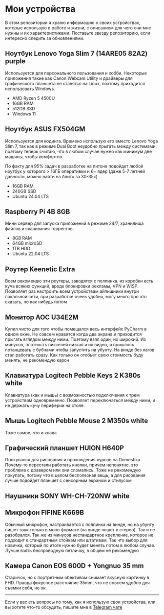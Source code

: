 # Мои устройства

В этом репозитории я храню информацию о своих устройствах, которые использую в работе и жизни, с описанием для чего они мне нужны и их характеристиками. Поставьте звезду репозиторию, если интересно следить за обновлениями.


## Ноутбук Lenovo Yoga Slim 7 (14ARE05 82A2) purple
Используется для персонального пользования и хобби. Некоторые приложения такие как Canon Webcam Utility и драйверы для графического планшета не ставятся на Linux, поэтому приходится использовать Windows.

* AMD Ryzen 5 4500U
* 16GB RAM
* 512GB SSD
* Windows 11


## Ноутбук ASUS FX504GM

Используется для кодинга. Времено использую его вместо Lenovo Yoga Slim 7, так как в режиме Dual Boot неудобно прыгать между системами, поэтому теперь считаю, что в любом случае нужно как минимум две машины, чтобы комфортно.

По факту для 95% задач в разработке на питоне подойдет любой ноутбук у которого > 16ГБ оперативки и 6+ ядер (даже 5-7 летней давности, можно найти на Авито за 30-35к)

* 16GB RAM
* 240GB SSD
* Ubuntu 24.04 LTS



## Raspberry Pi 4B 8GB
Мини сервер для запуска приложений в режиме 24/7, хранилища файлов и скачивания торрентов.
* 8GB RAM
* 64GB microSD
* 1TB HDD
* Ubuntu 22.04 LTS

## Роутер Keenetic Extra

Всем рекомендю эти роутеры, заводятся с полпинка, из коробки есть куча всяких функций, вроде блокировки рекламы, VPN и WISP. Позволяет раз настроить всем устройствам айпишники внутри локальной сети, при разработке очень удобно, могу много про это сказать, но как нибудь потом

## Монитор AOC U34E2M
Купил чисто для того чтобы помещался весь интерфейс PyCharm в одном окне. Не совсем нравится когда два экрана и приходится прыгать вглядом между ними. Поэтому взял один, но широкий. Из минусов, плотность пикселей низкая и их видно, и пришлось потанцевать с бубнами чтобы запустить на убунту. На винде без лагов стал работать сразу. Как только он отобьет свою стоимость буду менять, не рекомендую кароч

## Клавиатура Logitech Pebble Keys 2 K380s white

Клавиатура (как и мышь) с возможностью подключения к трем устройствам одновременно. Позволяет переключаться между ними, и не держать кучу периферии на столе.

## Мышь Logitech Pebble Mouse 2 M350s white

Тоже самое, что и клава

## Графический планшет HUION H640P

Полкупался для рисования и прохождения курсов на Domestika. Почему-то перестали работать кнопки, причем непонятно, это проблема с дравером или они сломались. Тоже не рекомендую покупать, потому что в целом бесполезная вещь, а для рисования лучше подойдет планшет с сенсорным экраном и стилусом

## Наушники SONY WH-CH-720NW white

## Микрофон FIFINE K669B
Обычный микрофон, настраивается с полпинка на винде, но на убунту пишет звук только в моно формате (на винде пишет в стерео). Так и не разобрался. Так же из минусов нестандартное крепление, которое не подходит к стандартным стойкам или штативам. Так что выбор для новичка, который по итоге нужно будет менять потом в любом случае. Лучше взять беспроводную петличку, в общем не рекомендую


## Камера Canon EOS 600D + Yongnuo 35 mm

Старичок, но с портретным обективом снимает вкусную картинку в FHD. Правда фокусное расстояние 35mm, что не совсем удобно для съемки себя, но ок.

***
Если у вас еть вопросы по тому, как я использую свои устройства, или вы хотите что-то обсудить, пишите мне в [Telegram чате](https://chat.kaziamov.com)
